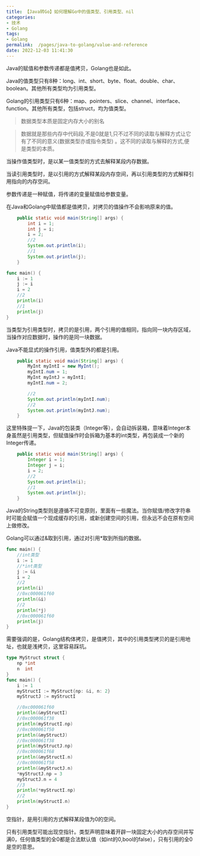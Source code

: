 ```yaml
---
title: 【Java转Go】如何理解Go中的值类型、引用类型、nil
categories:
- 技术
- Golang
tags:
- Golang
permalink:  /pages/java-to-golang/value-and-reference
date: 2022-12-03 11:41:30
---
```

Java的赋值和参数传递都是值拷贝，Golang也是如此。
<!-- more -->

Java的值类型只有8种：long、int、short、byte、float、double、char、boolean。其他所有类型均为引用类型。

Golang的引用类型只有6种：map、pointers、slice、channel、interface、function。其他所有类型，包括struct，均为值类型。

> 数据类型本质是固定内存大小的别名

> 数据就是那些内存中代码段,不是0就是1,只不过不同的读取与解释方式让它有了不同的意义(数据类型亦或指令类型)
> 。这不同的读取与解释的方式,便是类型的本质。

当操作值类型时，是以某一值类型的方式去解释某段内存数据。

当读引用类型时，是以引用的方式解释某段内存空间，再以引用类型的方式解释引用指向的内存空间。

参数传递是一种赋值，将传递的变量赋值给参数变量。

在Java和Golang中赋值都是值拷贝，对拷贝的值操作不会影响原来的值。

```java
    public static void main(String[] args) {
        int i = 1;
        int j = i;
        i = 2;
        //2
        System.out.println(i);
        //1
        System.out.println(j);
    }
```

```go
func main() {
	i := 1
	j := i
	i = 2
	//2
	println(i)
	//1
	println(j)
}
```

当类型为引用类型时，拷贝的是引用，两个引用的值相同，指向同一块内存区域，当操作对应数据时，操作的是同一块数据。

Java不能显式的操作引用，值类型外的都是引用。

```java
    public static void main(String[] args) {
        MyInt myIntI = new MyInt();
        myIntI.num = 1;
        MyInt myIntJ = myIntI;
        myIntI.num = 2;

        //2
        System.out.println(myIntI.num);
        //2
        System.out.println(myIntJ.num);
    }
```

这里特殊提一下，Java的包装类（Integer等），会自动拆装箱，意味着Integer本身虽然是引用类型，但赋值操作时会拆箱为基本的int类型，再包装成一个新的Integer传递。

```java
    public static void main(String[] args) {
        Integer i = 1;
        Integer j = i;
        i = 2;
        //2
        System.out.println(i);
        //1
        System.out.println(j);
    }
```

Java的String类型则是遵循不可变原则，里面有一些魔法。当你赋值/修改字符串时可能会赋值一个现成缓存的引用，或新创建空间的引用，但永远不会在原有空间上做修改。


Golang可以通过&取到引用，通过对引用*取到所指的数据。

```go
func main() {
	//int类型
	i := 1
	//*int类型
	j := &i
	i = 2
	//2
	println(i)
	//0xc000061f60
	println(&i)
	//2
	println(*j)
	//0xc000061f60
	println(j)
}
```

需要强调的是，Golang结构体拷贝，是值拷贝，其中的引用类型拷贝的是引用地址，也就是浅拷贝，这里容易踩坑。
```go
type MyStruct struct {
	np *int
	n  int
}
func main() {
	i := 1
	myStructI := MyStruct{np: &i, n: 2}
	myStructJ := myStructI

	//0xc000061f60
	println(&myStructI)
	//0xc000061f38
	println(myStructI.np)
	//0xc000061f50
	println(&myStructJ)
	//0xc000061f38
	println(myStructJ.np)
	//0xc000061f68
	println(&myStructI.n)
	//0xc000061f58
	println(&myStructJ.n)
	*myStructJ.np = 3
	myStructJ.n = 4
	//3
	println(*myStructI.np)
	//2
	println(myStructI.n)
}
```


空指针，是用引用的方式解释某段值为0的空间。

只有引用类型可能出现空指针。类型声明意味着开辟一块固定大小的内存空间并写满0，任何值类型的全0都是合法默认值（如int的0,bool的false），只有引用的全0是空的意思。

 

